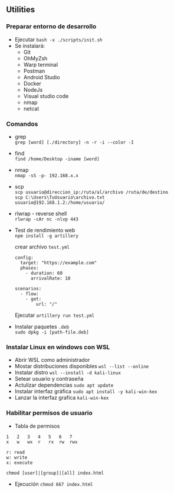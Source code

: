 ## Utilities

### Preparar entorno de desarrollo
-  Ejecutar `bash -x ./scripts/init.sh`
- Se instalará:
    + Git
    + OhMyZsh
    + Warp terminal
    + Postman
    + Android Studio
    + Docker
    + NodeJs
    + Visual studio code
    + nmap
    + netcat

### Comandos
- grep  
`grep [word] [./directory] -n -r -i --color -I`

- find  
`find /home/Desktop -iname [word]`

- nmap  
`nmap -sS -p- 192.168.x.x`

- scp   
`scp usuario@direccion_ip:/ruta/al/archivo /ruta/de/destino`    
`scp C:\Users\TuUsuario\archivo.txt usuario@192.168.1.2:/home/usuario/`

- rlwrap - reverse shell    
`rlwrap -cAr nc -nlvp 443`

- Test de rendimiento web   
`npm install -g artillery`
    
    crear archivo `test.yml`

    ```
    config:
      target: "https://example.com"
      phases:
        - duration: 60
          arrivalRate: 10

    scenarios:
      - flow:
        - get:
            url: "/"
    ```

    Ejecutar `artillery run test.yml`

- Instalar paquetes `.deb`  
`sudo dpkg -i [path-file.deb]`

### Instalar Linux en windows con WSL

- Abrir WSL como administrador
- Mostar distribuciones disponibles `wsl --list --online`
- Instalar distro `wsl --install -d kali-linux`
- Setear usuario y contraseña
- Actulizar dependencias `sudo apt update`
- Instalar interfaz gráfica `sudo apt install -y kali-win-kex`
- Lanzar la interfaz grafica `kali-win-kex`


### Habilitar permisos de usuario
- Tabla de permisos
```
1   2   3   4   5   6   7
x   w   wx  r   rx  rw  rwx
```

```
r: read
w: write
x: execute
```
```
chmod [user]|[group]|[all] index.html
```
- Ejecución `chmod 667 index.html`
